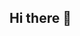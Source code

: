 ## Hi there 👋

<!--
**Chunkiebordie/Chunkiebordie** is a ✨ _special_ ✨ repository because its `README.md` (this file) appears on your GitHub profile.

Here are some ideas to get you started:

- 🔭 I’m currently working on uitsellen
- 🌱 I’m currently learning NEDERLANDS  
- 👯 I’m looking to collaborate on huiswerk
- 🤔 I’m looking for help with life itself
- 💬 Ask me about 
- 📫 How to reach me: d
- 😄 Pronouns: king
- ⚡ Fun fact: iedereen gaat dood misschien
-->
